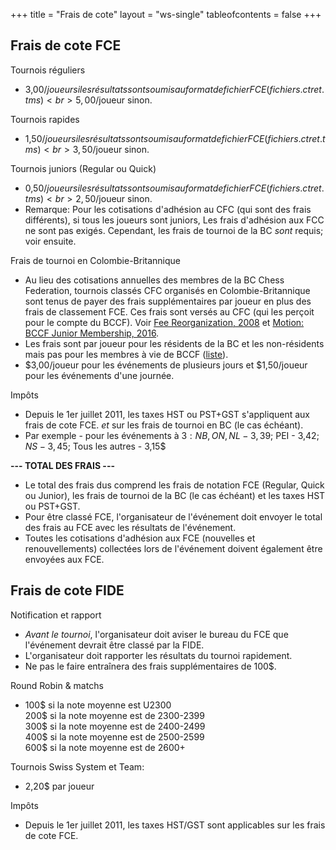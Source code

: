 +++
title = "Frais de cote"
layout = "ws-single"
tableofcontents = false
+++

## Frais de cote FCE

Tournois réguliers
* 3,00$/joueur si les résultats sont soumis au format de fichier FCE (fichiers .ctr et .tms)
  <br>5,00$/joueur sinon.

Tournois rapides
* 1,50$/joueur si les résultats sont soumis au format de fichier FCE (fichiers .ctr et .tms)
  <br>3,50$/joueur sinon.

Tournois juniors (Regular ou Quick)
* 0,50$/joueur si les résultats sont soumis au format de fichier FCE (fichiers .ctr et .tms)
  <br>2,50$/joueur sinon.
* Remarque: Pour les cotisations d'adhésion au CFC (qui sont des frais différents),
  si tous les joueurs sont juniors, Les frais d'adhésion aux FCC ne sont pas exigés.
  Cependant, les frais de tournoi de la BC *sont* requis; voir ensuite.

Frais de tournoi en Colombie-Britannique
* Au lieu des cotisations annuelles des membres de la BC Chess Federation,
  tournois classés CFC organisés en Colombie-Britannique
  sont tenus de payer des frais supplémentaires par joueur en plus des frais de classement FCE.
  Ces frais sont versés au CFC (qui les perçoit pour le compte du BCCF).
  Voir [Fee Reorganization, 2008](https://www.chess.bc.ca/Policy/FeeReorganizationNov08a.pdf)
  et [Motion: BCCF Junior Membership, 2016](https://www.chess.bc.ca/Policy.php).
* Les frais sont par joueur pour les résidents de la BC et les non-résidents
  mais pas pour les membres à vie de BCCF ([liste](https://www.chess.bc.ca/lifemembers.php)).
* $3,00/joueur pour les événements de plusieurs jours
  et $1,50/joueur pour les événements d'une journée.

Impôts
* Depuis le 1er juillet 2011, les taxes HST ou PST+GST s'appliquent aux frais de cote FCE.
  *et* sur les frais de tournoi en BC (le cas échéant).
* Par exemple - pour les événements à 3$: NB, ON, NL - 3,39$; PEI - 3,42$; NS - 3,45$; Tous les autres - 3,15$  

**--- TOTAL DES FRAIS ---**
* Le total des frais dus comprend les frais de notation FCE (Regular, Quick ou Junior),
  les frais de tournoi de la BC (le cas échéant) et les taxes HST ou PST+GST.
* Pour être classé FCE, l'organisateur de l'événement doit envoyer le total des frais au FCE
  avec les résultats de l'événement.
* Toutes les cotisations d'adhésion aux FCE (nouvelles et renouvellements) collectées
  lors de l'événement doivent également être envoyées aux FCE.
 
## Frais de cote FIDE

Notification et rapport
* _Avant le tournoi_, l'organisateur doit aviser le bureau du FCE
  que l'événement devrait être classé par la FIDE.
* L'organisateur doit rapporter les résultats du tournoi rapidement.
* Ne pas le faire entraînera des frais supplémentaires de 100$.

Round Robin & matchs
* 100$ si la note moyenne est U2300
  <br>200$ si la note moyenne est de 2300-2399
  <br>300$ si la note moyenne est de 2400-2499
  <br>400$ si la note moyenne est de 2500-2599
  <br>600$ si la note moyenne est de 2600+

Tournois Swiss System et Team:
* 2,20$ par joueur

Impôts
* Depuis le 1er juillet 2011, les taxes HST/GST sont applicables sur les frais de cote FCE.
